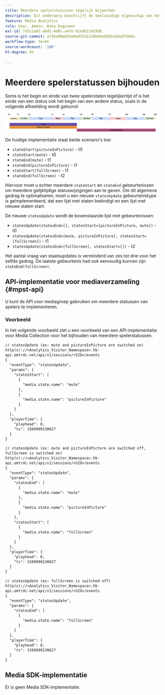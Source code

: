 ```yaml
---
title: Meerdere spelerstatussen tegelijk bijwerken
description: Dit onderwerp beschrijft de Veelvoudige eigenschap van het Volgen van de Staat van de Speler.
feature: Media Analytics
role: User, Admin, Data Engineer
exl-id: 7a512a81-a6d1-4d0c-a4fe-91e9b11419db
source-git-commit: a73ba98e025e0a915a5136bb9e0d5bcbde875b0a
workflow-type: tm+mt
source-wordcount: '186'
ht-degree: 4%

---
```


# Meerdere spelerstatussen bijhouden

Soms is het begin en einde van twee spelerstaten tegelijkertijd of is het einde van een status ook het begin van een andere status, zoals in de volgende afbeelding wordt getoond:

![Meerdere spelstatussen](assets/multiple-player-states.png)

De huidige implementatie staat beide scenario&#39;s toe:
- `stateStart(pictureInPicture)` - t0
- `stateStart(mute)` - t0
- `stateEnd(mute)` - t1
- `stateEnd(pictureInPicture)` - t1
- `stateStart(fullScreen)` - t1
- `stateEnd(fullScreen)` - t2

Hiervoor moet u echter meerdere `stateStart` en `stateEnd` gebeurtenissen om meerdere gelijktijdige statuswijzigingen aan te geven. Om dit algemene gedrag te optimaliseren, moet u een nieuwe `statesUpdate` gebeurtenistype is geïmplementeerd, dat een lijst met staten beëindigt en een lijst met nieuwe staten start.

De nieuwe `statesUpdate` wordt de bovenstaande lijst met gebeurtenissen:
- `statesUpdate(statesEnd=[], statesStart=[pictureInPicture, mute])` - t0
- `statesUpdate(statesEnd=[mute, pictureInPicture], statesStart=[fullScreen])` - t1
- `statesUpdate(statesEnd=[fullScreen], statesStart=[])` - t2

Het aantal vraag van staatsupdates is verminderd van zes tot drie voor het zelfde gedrag. De laatste gebeurtenis had ook eenvoudig kunnen zijn `stateEnd(fullScreen)`.

## API-implementatie voor mediaverzameling {#mpst-api}

U kunt de API voor mediagroep gebruiken om meerdere statussen van spelers te implementeren.

### Voorbeeld

In het volgende voorbeeld ziet u een voorbeeld van een API-implementatie voor Media Collection voor het bijhouden van meerdere spelerstatussen.

```
// statesUpdate (ex: mute and pictureInPicture are switched on)
http(s)://<Analytics_Visitor_Namespace>.hb-api.omtrdc.net/api/v1/sessions/<SID>/events
{
  "eventType": "statesUpdate",
  "params": {
    "statesStart": [
      {
        "media.state.name": "mute"
      },
      {
        "media.state.name": "pictureInPicture"
      }
    ]
  },
  "playerTime": {
    "playhead": 0,
    "ts": 1569999130627
  }
}
```

```
// statesUpdate (ex: mute and pictureInPicture are switched off, fullScreen is switched on)
http(s)://<Analytics_Visitor_Namespace>.hb-api.omtrdc.net/api/v1/sessions/<SID>/events
{
  "eventType": "statesUpdate",
  "params": {
    "statesEnd": [
      {
        "media.state.name": "mute"
      },
      {
        "media.state.name": "pictureInPicture"
      }
    ],
    "statesStart": [
      {
        "media.state.name": "fullScreen"
      }
    ]
  },
  "playerTime": {
    "playhead": 0,
    "ts": 1569999130627
  }
}
```

```
// statesUpdate (ex: fullScreen is switched off)
http(s)://<Analytics_Visitor_Namespace>.hb-api.omtrdc.net/api/v1/sessions/<SID>/events
{
  "eventType": "statesUpdate",
  "params": {
    "statesEnd": [
      {
        "media.state.name": "fullScreen"
      }
    ]
  },
  "playerTime": {
    "playhead": 0,
    "ts": 1569999130627
  }
}
```

## Media SDK-implementatie

Er is geen Media SDK-implementatie.
